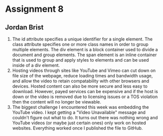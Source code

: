 # Assignment 8
## Jordan Brist

1. The id attribute specifies a unique identifier for a single element. The class attribute specifies one or more class names in order to group multiple elements. The div element is a block container used to divide a document and group elements. The span element is an inline container that is used to group and apply styles to elements and can be used inside of a div element.
2. Hosting videos through sites like YouTube and Vimeo can cut down on file size of the webpage, reduce loading times and bandwidth usage, and allow the video to retain compatability with other browsers and devices. Hosted content can also be more secure and less easy to download. However, payed services can be expensive and if the host is down or the video is removed due to licensing issues or a TOS violation then the content will no longer be viewable. 
3. The biggest challenge I encountered this week was embedding the YouTube video. I kept getting a "Video Unavailable" message and couldn't figure out what to do. It turns out there was nothing wrong and YouTube videos (or maybe just certain ones) only work on hosted websites. Everything worked once I published the file to GitHub. 
